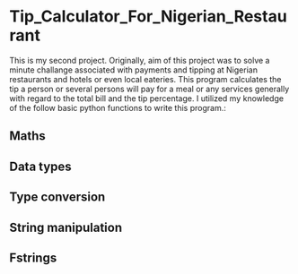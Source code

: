 # Tip_Calculator_For_Nigerian_Restaurant
This is my second project. Originally, aim of this project was to solve a minute challange associated with payments and tipping at Nigerian restaurants and hotels or even local eateries. This program calculates the tip a person or several persons will pay for a meal or any services generally with regard to the total bill and the tip percentage. I utilized my knowledge of the follow basic python functions to write this program.:
## Maths 
## Data types 
## Type conversion 
## String manipulation 
## Fstrings

